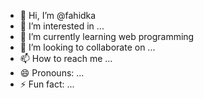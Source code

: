 - 👋 Hi, I’m @fahidka
- 👀 I’m interested in ...
- 🌱 I’m currently learning web programming
- 💞️ I’m looking to collaborate on ...
- 📫 How to reach me ...
- 😄 Pronouns: ...
- ⚡ Fun fact: ...

<!---
fahidka/fahidka is a ✨ special ✨ repository because its `README.md` (this file) appears on your GitHub profile.
You can click the Preview link to take a look at your changes.
--->
